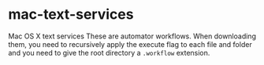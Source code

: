 # mac-text-services
Mac OS X text services
These are automator workflows. When downloading them, you need to recursively apply the execute flag to each file and folder and you need to give the root directory a `.workflow` extension.
